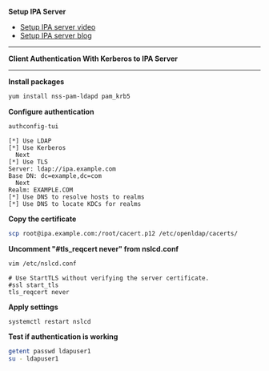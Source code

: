 **Setup IPA Server**

- [Setup IPA server video](https://www.youtube.com/watch?v=5NyWr7kMfRI&t)
- [Setup IPA server blog](https://read.phabtech.com/index.php/2017/07/24/ipaserver-configuration/)

---

**Client Authentication With Kerberos to IPA Server**

--- 

**Install packages**
```bash
yum install nss-pam-ldapd pam_krb5
```

**Configure authentication**
```bash
authconfig-tui
```
```
[*] Use LDAP
[*] Use Kerberos
  Next
[*] Use TLS
Server: ldap://ipa.example.com
Base DN: dc=example,dc=com
  Next
Realm: EXAMPLE.COM
[*] Use DNS to resolve hosts to realms
[*] Use DNS to locate KDCs for realms
```

**Copy the certificate**
```bash
scp root@ipa.example.com:/root/cacert.p12 /etc/openldap/cacerts/
```

**Uncomment "#tls_reqcert never" from nslcd.conf**
```bash
vim /etc/nslcd.conf
```
```
# Use StartTLS without verifying the server certificate.
#ssl start_tls
tls_reqcert never
```

**Apply settings**
```bash
systemctl restart nslcd
```

**Test if authentication is working**
```bash
getent passwd ldapuser1
su - ldapuser1
```
